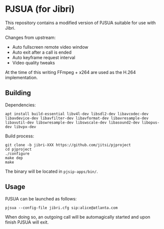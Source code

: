 # PJSUA (for Jibri)

This repository contains a modified version of PJSUA suitable for use
with Jibri.

Changes from upstream:

- Auto fullscreen remote video window
- Auto exit after a call is ended
- Auto keyframe request interval
- Video quality tweaks

At the time of this writing FFmpeg + x264 are used as the H.264 implementation.


## Building

Dependencies:

```
apt install build-essential libv4l-dev libsdl2-dev libavcodec-dev libavdevice-dev libavfilter-dev libavformat-dev libavresample-dev libavutil-dev libswresample-dev libswscale-dev libasound2-dev libopus-dev libvpx-dev
```

Build process:

```
git clone -b jibri-XXX https://github.com/jitsi/pjproject
cd pjproject
./configure
make dep
make
```

The binary will be located in `pjsip-apps/bin/`.


## Usage

PJSUA can be launched as follows:

```
pjsua --config-file jibri.cfg sip:alice@atlanta.com
```

When doing so, an outgoing call will be automagically started and upon finish
PJSUA will exit.
